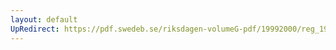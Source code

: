 ```yaml
---
layout: default
UpRedirect: https://pdf.swedeb.se/riksdagen-volumeG-pdf/19992000/reg_19992000/reg_19992000_0166.pdf
---
```

